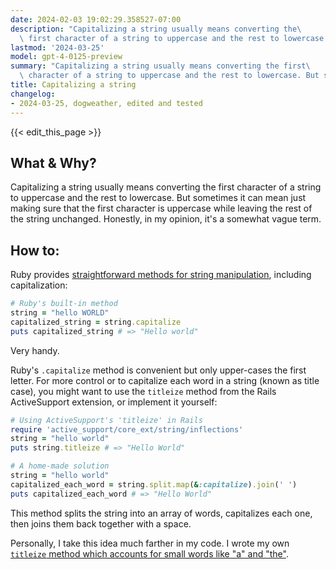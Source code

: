 ```yaml
---
date: 2024-02-03 19:02:29.358527-07:00
description: "Capitalizing a string usually means converting the\
  \ first character of a string to uppercase and the rest to lowercase. But sometimes\u2026"
lastmod: '2024-03-25'
model: gpt-4-0125-preview
summary: "Capitalizing a string usually means converting the first\
  \ character of a string to uppercase and the rest to lowercase. But sometimes\u2026"
title: Capitalizing a string
changelog:
- 2024-03-25, dogweather, edited and tested
---
```


{{< edit_this_page >}}

## What & Why?
Capitalizing a string usually means converting the first character of a string to uppercase and the rest to lowercase. But sometimes it can mean just making sure that the first character is uppercase while leaving the rest of the string unchanged. Honestly, in my opinion, it's a somewhat vague term.

## How to:
Ruby provides [straightforward methods for string manipulation](https://docs.ruby-lang.org/en/3.3/String.html), including capitalization:

```ruby
# Ruby's built-in method
string = "hello WORLD"
capitalized_string = string.capitalize
puts capitalized_string # => "Hello world"
```

Very handy.

Ruby's `.capitalize` method is convenient but only upper-cases the first letter. For more control or to capitalize each word in a string (known as title case), you might want to use the `titleize` method from the Rails ActiveSupport extension, or implement it yourself:

```ruby
# Using ActiveSupport's 'titleize' in Rails
require 'active_support/core_ext/string/inflections'
string = "hello world"
puts string.titleize # => "Hello World"
```

```ruby
# A home-made solution
string = "hello world"
capitalized_each_word = string.split.map(&:capitalize).join(' ')
puts capitalized_each_word # => "Hello World"
```

This method splits the string into an array of words, capitalizes each one, then joins them back together with a space.

Personally, I take this idea much farther in my code. I wrote my own [`titleize` method which accounts for small words like "a" and "the"](https://github.com/public-law/law_string/blob/master/lib/law_string.rb).
